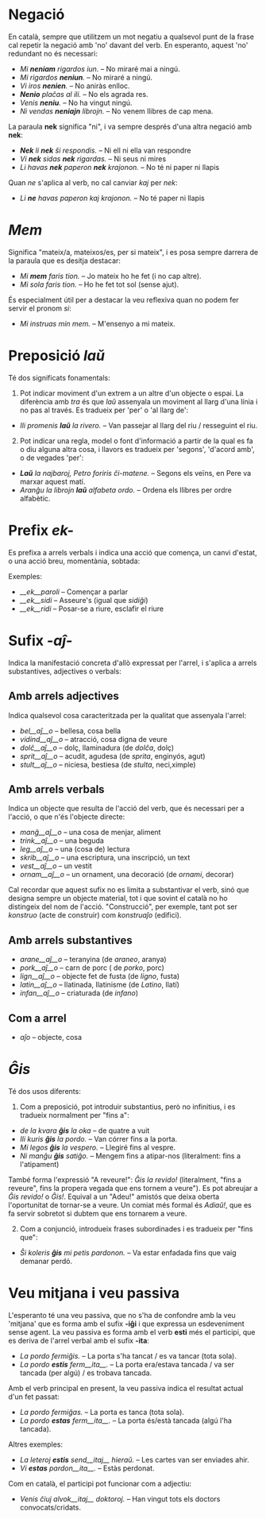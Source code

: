 # Negació

En català, sempre que utilitzem un mot negatiu  a qualsevol punt de la frase cal repetir la negació amb 'no' davant del verb. En esperanto, aquest 'no' redundant no és necessari:
- *Mi __neniam__ rigardos iun.* – No miraré mai a ningú.
- *Mi rigardos __neniun__.* – No miraré a ningú.
- *Vi iros __nenien__.* – No aniràs enlloc.
- *__Nenio__ plaĉas al ili.*  – No els agrada res.
- *Venis __neniu__.* – No ha vingut ningú.
- *Ni vendas __neniajn__ librojn.* – No venem llibres de cap mena.

La paraula __nek__ significa "ni", i va sempre després d'una altra negació amb __nek__:
- *__Nek__ li __nek__ ŝi respondis.*   – Ni ell ni ella van respondre
- *Vi __nek__ sidas __nek__ rigardas.* – Ni seus ni mires
- *Li havas __nek__ paperon __nek__ krajonon.* – No té ni paper ni llapis

Quan *ne* s'aplica al verb, no cal canviar *kaj* per *nek*:
- *Li __ne__ havas paperon kaj krajonon.* – No té paper ni llapis

# *Mem*

Significa "mateix/a, mateixos/es, per si mateix", i es posa sempre darrera de la paraula que es desitja destacar:
- *Mi __mem__ faris tion.* – Jo mateix ho he fet (i no cap altre).
- *Mi sola faris tion.* – Ho he fet tot sol (sense ajut).

És especialment útil per a destacar la veu reflexiva quan no podem fer servir el pronom *si*:
- *Mi instruas min mem.* – M'ensenyo a mi mateix.


# Preposició *laŭ*

Té dos significats fonamentals:

1) Pot indicar moviment d'un extrem a un altre d'un objecte o espai. La diferència amb *tra* és que *laŭ* assenyala un moviment al llarg d'una línia i no pas al través. Es tradueix per 'per' o 'al llarg de':
- *Ili promenis __laŭ__ la rivero.* – Van passejar al llarg del riu / resseguint el riu.

2) Pot indicar una regla, model o font d'informació a partir de la qual es fa o diu alguna altra cosa, i llavors es tradueix per 'segons', 'd'acord amb', o de vegades 'per':
- *__Laŭ__ la najbaroj, Petro foriris ĉi-matene.* – Segons els veïns, en Pere va marxar aquest matí.
- *Aranĝu la librojn __laŭ__ alfabeta ordo.* – Ordena els llibres per ordre alfabètic.

# Prefix *ek-*

Es prefixa a arrels verbals i indica una acció que comença, un canvi d'estat, o una acció breu, momentània, sobtada:

Exemples:

- *__ek__paroli*  – Començar a parlar
- *__ek__sidi*    – Asseure's (igual que *sidiĝi*)
- *__ek__ridi*    – Posar-se a riure, esclafir el riure
 

# Sufix *-aĵ-*

Indica la manifestació concreta d'allò expressat per l'arrel, i s'aplica a arrels substantives, adjectives o verbals:

## Amb arrels adjectives
Indica qualsevol cosa caracteritzada per la qualitat que assenyala l'arrel:

- *bel__aĵ__o* – bellesa, cosa bella
- *vidind__aĵ__o* – atracció, cosa digna de veure
- *dolĉ__aĵ__o* – dolç, llaminadura (de *dolĉa*, dolç)
- *sprit__aĵ__o* – acudit, agudesa (de *sprita*, enginyós, agut)
- *stult__aĵ__o* – niciesa, bestiesa (de *stulta*, neci,ximple)

## Amb arrels verbals
Indica un objecte que resulta de l'acció del verb, que és necessari per a l'acció, o que n'és l'objecte directe:

- *manĝ__aĵ__o*  – una cosa de menjar, aliment
- *trink__aĵ__o* – una beguda
- *leg__aĵ__o*  – una (cosa de) lectura
- *skrib__aĵ__o* – una escriptura, una inscripció, un text
- *vest__aĵ__o* – un vestit
- *ornam__aĵ__o* – un ornament, una decoració (de *ornami*, decorar)

Cal recordar que aquest sufix no es limita a substantivar el verb, sinó que designa sempre un objecte material, tot i que sovint el català no ho distingeix del nom de l'acció. "Construcció", per exemple, tant pot ser *konstruo* (acte de construir) com *konstruaĵo* (edifici).

## Amb arrels substantives

- *arane__aĵ__o* – teranyina (de *araneo*, aranya)
- *pork__aĵ__o* – carn de porc ( de *porko*, porc)
- *lign__aĵ__o* – objecte fet de fusta (de *ligno*, fusta)
- *latin__aĵ__o* – llatinada, llatinisme (de *Latino*, llatí)
- *infan__aĵ__o* – criaturada (de *infano*)

## Com a arrel

- *aĵo* – objecte, cosa

# *Ĝis*

Té dos usos diferents:

1) Com a preposició, pot introduir substantius, però no infinitius, i es tradueix normalment per "fins a":

- *de la kvara __ĝis__ la oka* – de quatre a vuit
- *Ili kuris __ĝis__ la pordo.* – Van córrer fins a la porta.
- *Mi legos __ĝis__ la vespero.* – Llegiré fins al vespre.
- *Ni manĝu __ĝis__ satiĝo.* – Mengem fins a atipar-nos (literalment: fins a l'atipament)

També forma l'expressió "A reveure!": *Ĝis la revido!* (literalment, "fins a reveure", fins la propera vegada que ens tornem a veure"). Es pot abreujar a *Ĝis revido!* o *Ĝis!*. Equival a un "Adeu!" amistós que deixa oberta l'oportunitat de tornar-se a veure. Un comiat més formal és *Adiaŭ!*, que es fa servir sobretot si dubtem que ens tornarem a veure.

2) Com a conjunció, introdueix frases subordinades i es tradueix per "fins que":

- *Ŝi koleris __ĝis__ mi petis pardonon.* – Va estar enfadada fins que vaig demanar perdó.

# Veu mitjana i veu passiva

L'esperanto té una veu passiva, que no s'ha de confondre amb la veu 'mitjana' que es forma amb el sufix __-iĝi__ i que expressa un esdeveniment sense agent. La veu passiva es forma amb el verb __esti__ més el participi, que es deriva de l'arrel verbal amb el sufix __-ita__:

- *La pordo fermiĝis.* – La porta s'ha tancat / es va tancar (tota sola).
- *La pordo __estis__ ferm__ita__.* – La porta era/estava tancada / va ser tancada (per algú) / es trobava tancada.

Amb el verb principal en present, la veu passiva indica el resultat actual d'un fet passat:

- *La pordo fermiĝas.* – La porta es tanca (tota sola).
- *La pordo __estas__ ferm__ita__.* – La porta és/està tancada (algú l'ha tancada).

Altres exemples:

- *La leteroj __estis__ send__itaj__ hieraŭ.* – Les cartes van ser enviades ahir.
- *Vi __estas__ pardon__ita__.* – Estàs perdonat.

Com en català, el participi pot funcionar com a adjectiu:

- *Venis ĉiuj alvok__itaj__ doktoroj.* – Han vingut tots els doctors convocats/cridats.
